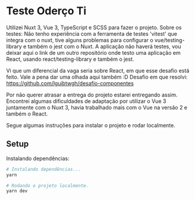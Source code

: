 # Teste Oderço Ti
Utilizei Nuxt 3, Vue 3, TypeScript e SCSS para fazer o projeto.
Sobre os testes:
Não tenho experiência com a ferramenta de testes 'vitest' que integra com o nuxt, tive alguns problemas para configurar o vue/testing-library e também o jest com o Nuxt.
A aplicação não haverá testes, vou deixar aqui o link de um outro repositório onde testo uma aplicação em React, usando react/testing-library e também o jest.

Vi que um diferencial da vaga seria sobre React, em que esse desafio está feito. Vale a pena dar uma olhada aqui também :D
Desafio em que resolvi: https://github.com/lguibtwgh/desafio-componentes

Por não querer atrasar a entrega do projeto estarei entregando assim.
Encontrei algumas dificuldades de adaptação por utilizar o Vue 3 juntamente com o Nuxt 3, havia trabalhado mais com o Vue na versão 2 e também o React.

Segue algumas instruções para instalar o projeto e rodar localmente.

## Setup

Instalando dependências:

```bash
# Instalando dependências...
yarn

# Rodando o projeto localmente.
yarn dev
```
